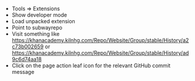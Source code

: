 * Tools => Extensions
* Show developer mode
* Load unpacked extension
* Point to subwayrepo
* Visit something like https://khanacademy.kilnhg.com/Repo/Website/Group/stable/History/a2c73b002659 or https://khanacademy.kilnhg.com/Repo/Website/Group/stable/History/ad9c6d74aa18
* Click on the page action leaf icon for the relevant GitHub commit message